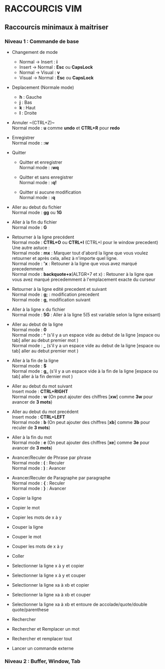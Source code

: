 # RACCOURCIS VIM 

## Raccourcis minimaux à maitriser

### Niveau 1 : Commande de base
- Changement de mode
  - Normal -> Insert : **i**
  - Insert -> Normal : **Esc** ou **CapsLock**
  - Normal -> Visual : **v**
  - Visual -> Normal : **Esc** ou **CapsLock**
- Deplacement (Normale mode) 
  - **h** : Gauche
  - **j** : Bas
  - **k** : Haut
  - **l** : Droite
  
- Annuler ~(CTRL+Z)~ \
Normal mode : **u** comme  **undo** et **CTRL+R** pour **redo**
- Enregistrer \
Normal mode : **:w**
- Quitter 
  - Quitter et enregistrer \
Normal mode : **:wq**

  - Quitter et sans enregistrer \
Normal mode : **:q!**
  - Quitter si aucune modification \
Normal mode : **:q**

- Aller au debut du fichier \
Normal mode : **gg** ou **1G** 
- Aller à la fin du fichier \
Normal mode : **G** 
- Retourner à la ligne precédent \
Normal mode : **CTRL+O** ou **CTRL+I** (CTRL+I pour le window precedent) \
Une autre astuce : \
Normal mode : **mx** : Marquer tout d'abord la ligne que vous voulez retourner et après cela, allez à n'importe quel ligne. \
Normal mode : **'x** : Retouner à la ligne que vous avez marqué precedemment \
Normal mode : **backquote+x**(ALTGR+7 et x) : Retouner à la ligne que vous avez marqué precedemment à l'emplacement exacte du curseur

- Retourner à la ligne edité precedent et suivant \
Normal mode : **g;** : modification precedent\
Normal mode : **g,** modification suivant
- Aller à la ligne x du fichier \
Normal mode : **5G** : Aller à la ligne 5(5 est variable selon la ligne exisant) 

- Aller au debut de la ligne \
Normal mode : **0** \
Normal mode : **^** (s'il y a un espace vide au debut de la ligne [espace ou tab] aller au debut premier mot ) \
Normal mode : **_** (s'il y a un espace vide au debut de la ligne [espace ou tab] aller au debut premier mot )

- Aller à la fin de la ligne \
Normal mode : **$** \
Normal mode : **g_** (s'il y a un espace vide à la fin de la ligne [espace ou tab] aller à la fin dernier mot )
- Aller au debut du mot suivant \
Insert mode : **CTRL+RIGHT** \
Normal mode : **w**  (On peut ajouter des chiffres [**xw**] comme **3w** pour avancer de **3 mots**)
- Aller au debut du mot precédent \
Insert mode : **CTRL+LEFT** \
Normal mode : **b** (On peut ajouter des chiffres [**xb**] comme **3b** pour reculer de **3 mots**)
- Aller à la fin du mot \
Normal mode : **e** (On peut ajouter des chiffres [**xe**] comme **3e** pour avancer de **3 mots**)

- Avancer/Reculer de Phrase par phrase \
Normal mode : **(** : Reculer \
Normal mode : **)**  : Avancer 
- Avancer/Reculer de Paragraphe par paragraphe \
Normal mode : **{** : Reculer \
Normal mode : **}**  : Avancer 
- Copier la ligne
- Copier le mot
- Copier les mots de x à y
- Couper la ligne
- Couper le mot
- Couper les mots de x à y
- Coller 
- Selectionner la ligne x à y et copier
- Selectionner la ligne x à y et couper
- Selectionner la ligne xa à xb et copier
- Selectionner la ligne xa à xb et couper
- Selectionner la ligne xa à xb et entoure de accolade/quote/double quote/parenthese
- Rechercher
- Rechercher et Remplacer un mot
- Rechercher et remplacer tout
- Lancer un commande externe
### Niveau 2 : Buffer, Window, Tab

